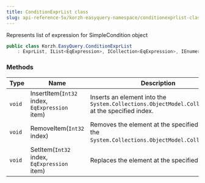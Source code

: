 ```yaml
---
title: ConditionExprList class
slug: api-reference-5x/korzh-easyquery-namespace/conditionexprlist-class
---
```



Represents list of expression for SimpleCondition object
```csharp
public class Korzh.EasyQuery.ConditionExprList
    : ExprList, IList<EqExpression>, ICollection<EqExpression>, IEnumerable<EqExpression>, IEnumerable, IList, ICollection, IReadOnlyList<EqExpression>, IReadOnlyCollection<EqExpression>

```

### Methods

| Type | Name | Description | 
| --- | --- | --- | 
| `void` | InsertItem(`Int32` index, `EqExpression` item) | Inserts an element into the `System.Collections.ObjectModel.Collection'1` at the specified index. | 
| `void` | RemoveItem(`Int32` index) | Removes the element at the specified index of the `System.Collections.ObjectModel.Collection'1`. | 
| `void` | SetItem(`Int32` index, `EqExpression` item) | Replaces the element at the specified index. |